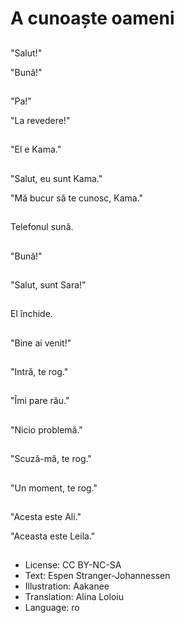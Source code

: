 # A cunoaște oameni

##
"Salut!"

"Bună!"

##
"Pa!"

"La revedere!"

##
"El e Kama."

##
"Salut, eu sunt Kama."

"Mă bucur să te cunosc, Kama."

##
Telefonul sună.

##
"Bună!"

##
"Salut, sunt Sara!"

##
El închide.

##
"Bine ai venit!"

##
"Intră, te rog."

##
"Îmi pare rău."

##
"Nicio problemă."

##
"Scuză-mă, te rog."

##
"Un moment, te rog."

##
"Acesta este Ali."

"Aceasta este Leila."

##
* License: CC BY-NC-SA
* Text: Espen Stranger-Johannessen
* Illustration: Aakanee
* Translation: Alina Loloiu
* Language: ro
